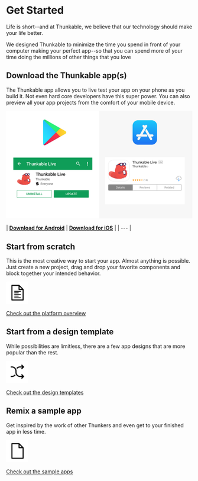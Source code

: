 # Get Started

Life is short--and at Thunkable, we believe that our technology should make your life better.

We designed Thunkable to minimize the time you spend in front of your computer making your perfect app--so that you can spend more of your time doing the millions of other things that you love

## Download the Thunkable app\(s\)

The Thunkable app allows you to live test your app on your phone as you build it. Not even hard core developers have this super power. You can also preview all your app projects from the comfort of your mobile device.

![](../../.gitbook/assets/appstorepic_email_small.png)

| [**Download for Android**](https://play.google.com/store/apps/details?id=com.thunkable.live) | [**Download for iOS**](http://appstore.com/thunkablelive) |
| --- |


## Start from scratch

This is the most creative way to start your app. Almost anything is possible. Just create a new project, drag and drop your favorite components and block together your intended behavior.

![](../../.gitbook/assets/template-icon.png)

[Check out the platform overview](tutorials.md)

## Start from a design template

While possibilities are limitless, there are a few app designs that are more popular than the rest.

![](../../.gitbook/assets/remix-icon.png)

[Check out the design templates](design-templates.md)

## Remix a sample app

Get inspired by the work of other Thunkers and even get to your finished app in less time.

![](../../.gitbook/assets/blank-icon.png)

[Check out the sample apps](sample-apps.md)



